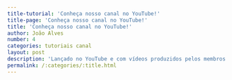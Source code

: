 ```yaml
---
title-tutorial: 'Conheça nosso canal no YouTube!'
title-page: 'Conheça nosso canal no YouTube!'
title: 'Conheça nosso canal no YouTube!'
author: João Alves
number: 4
categories: tutoriais canal
layout: post
description: 'Lançado no YouTube e com vídeos produzidos pelos membros da KNUTH seu objetivo é contribuir para o ensino de computação através de uma linguagem jovem.'
permalink: /:categories/:title.html
---
```

